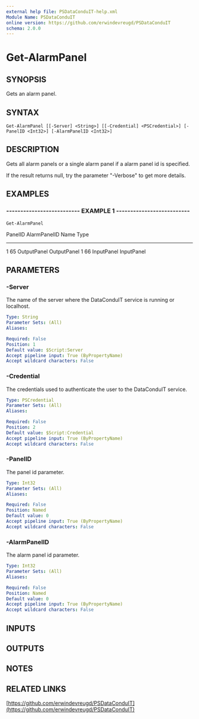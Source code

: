 ```yaml
---
external help file: PSDataConduIT-help.xml
Module Name: PSDataConduIT
online version: https://github.com/erwindevreugd/PSDataConduIT
schema: 2.0.0
---
```


# Get-AlarmPanel

## SYNOPSIS
Gets an alarm panel.

## SYNTAX

```
Get-AlarmPanel [[-Server] <String>] [[-Credential] <PSCredential>] [-PanelID <Int32>] [-AlarmPanelID <Int32>]
```

## DESCRIPTION
Gets all alarm panels or a single alarm panel if a alarm panel id is specified. 

If the result returns null, try the parameter "-Verbose" to get more details.

## EXAMPLES

### -------------------------- EXAMPLE 1 --------------------------
```
Get-AlarmPanel
```

PanelID       AlarmPanelID  Name                           Type
-------       ------------  ----                           ----
1             65            OutputPanel                    OutputPanel
1             66            InputPanel                     InputPanel

## PARAMETERS

### -Server
The name of the server where the DataConduIT service is running or localhost.

```yaml
Type: String
Parameter Sets: (All)
Aliases: 

Required: False
Position: 1
Default value: $Script:Server
Accept pipeline input: True (ByPropertyName)
Accept wildcard characters: False
```

### -Credential
The credentials used to authenticate the user to the DataConduIT service.

```yaml
Type: PSCredential
Parameter Sets: (All)
Aliases: 

Required: False
Position: 2
Default value: $Script:Credential
Accept pipeline input: True (ByPropertyName)
Accept wildcard characters: False
```

### -PanelID
The panel id parameter.

```yaml
Type: Int32
Parameter Sets: (All)
Aliases: 

Required: False
Position: Named
Default value: 0
Accept pipeline input: True (ByPropertyName)
Accept wildcard characters: False
```

### -AlarmPanelID
The alarm panel id parameter.

```yaml
Type: Int32
Parameter Sets: (All)
Aliases: 

Required: False
Position: Named
Default value: 0
Accept pipeline input: True (ByPropertyName)
Accept wildcard characters: False
```

## INPUTS

## OUTPUTS

## NOTES

## RELATED LINKS

[https://github.com/erwindevreugd/PSDataConduIT](https://github.com/erwindevreugd/PSDataConduIT)

